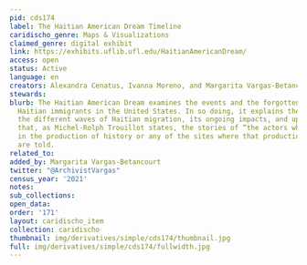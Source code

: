 ```yaml
---
pid: cds174
label: The Haitian American Dream Timeline
caridischo_genre: Maps & Visualizations
claimed_genre: digital exhibit
link: https://exhibits.uflib.ufl.edu/HaitianAmericanDream/
access: open
status: Active
language: en
creators: Alexandra Cenatus, Ivanna Moreno, and Margarita Vargas-Betancourt
stewards:
blurb: The Haitian American Dream examines the events and the forgotten stories of
  Haitian immigrants in the United States. In so doing, it explains the reasons behind
  the different waves of Haitian migration, its ongoing impacts, and upheavals so
  that, as Michel-Rolph Trouillot states, the stories of “the actors who participate
  in the production of history or any of the sites where that production” transpired
  are told.
related_to:
added_by: Margarita Vargas-Betancourt
twitter: "@ArchivistVargas"
census_year: '2021'
notes:
sub_collections:
open_data:
order: '171'
layout: caridischo_item
collection: caridischo
thumbnail: img/derivatives/simple/cds174/thumbnail.jpg
full: img/derivatives/simple/cds174/fullwidth.jpg
---
```

